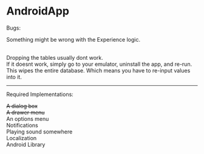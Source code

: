 # AndroidApp

Bugs:

Something might be wrong with the Experience logic. <br /> <br />

Dropping the tables usually dont work. <br />
If it doesnt work, simply go to your emulator, uninstall the app, and re-run. This wipes the entire database. Which means you have to re-input values into it. <br />

------------------------------------------------------------------------------

Required Implementations:

<strike> A dialog box </strike> <br /> 
<strike> A drawer menu </strike> <br /> 
An options menu <br />
Notifications <br />
Playing sound somewhere <br />
Localization <br />
Android Library <br />

